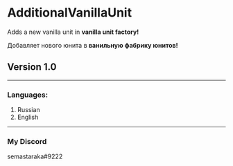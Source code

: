 # AdditionalVanillaUnit
Adds a new vanilla unit in **vanilla unit factory!**

Добавляет нового юнита в **ванильную фабрику юнитов!**
## Version 1.0
----
### Languages: 
1. Russian
2. English
----
### My Discord
semastaraka#9222
